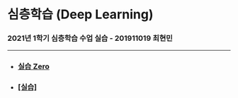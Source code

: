 # 심층학습 (Deep Learning)

### 2021년 1학기 심층학습 수업 실습 - 201911019 최현민

---

* ### [실습 Zero](https://github.com/hyunmin0317/DeepLearning/blob/master/%EC%8B%A4%EC%8A%B5Zero/%EC%8B%A4%EC%8A%B5Zero.md)

* ### [[실습]](https://github.com/hyunmin0317/DeepLearning/blob/master/%5B%EC%8B%A4%EC%8A%B5%5D/%5B%EC%8B%A4%EC%8A%B5%5D.md)
